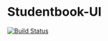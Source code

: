 Studentbook-UI
=============

[![Build Status](https://travis-ci.org/proiectulpaginiweb/studentbook-ui.svg?branch=master)](https://travis-ci.org/proiectulpaginiweb/studentbook-ui)
